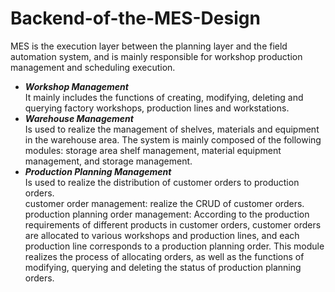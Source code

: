 # Backend-of-the-MES-Design
MES is the execution layer between the planning layer and the field automation system, and is mainly responsible for workshop production management and scheduling execution.  
* **_Workshop Management_**  
It mainly includes the functions of creating, modifying, deleting and querying factory workshops, production lines and workstations.
* **_Warehouse Management_**  
Is used to realize the management of shelves, materials and equipment in the warehouse area. The system is mainly composed of the following modules: storage area shelf management, material equipment management, and storage management.  
* **_Production Planning Management_**  
Is used to realize the distribution of customer orders to production orders.  
    customer order management: realize the CRUD of customer orders.
    production planning order management: According to the production requirements of different products in customer orders, customer orders are allocated to various workshops and production lines, and each production line corresponds to a production planning order. This module realizes the process of allocating orders, as well as the functions of modifying, querying and deleting the status of production planning orders.  
